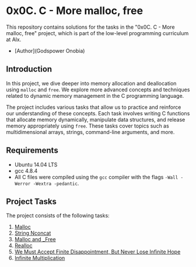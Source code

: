 # 0x0C. C - More malloc, free

This repository contains solutions for the tasks in the "0x0C. C - More malloc, free" project, which is part of the low-level programming curriculum at Alx.


- [Author](Godspower Onobia)

## Introduction

In this project, we dive deeper into memory allocation and deallocation using `malloc` and `free`. We explore more advanced concepts and techniques related to dynamic memory management in the C programming language.

The project includes various tasks that allow us to practice and reinforce our understanding of these concepts. Each task involves writing C functions that allocate memory dynamically, manipulate data structures, and release memory appropriately using `free`. These tasks cover topics such as multidimensional arrays, strings, command-line arguments, and more.

## Requirements

- Ubuntu 14.04 LTS
- gcc 4.8.4
- All C files were compiled using the `gcc` compiler with the flags `-Wall -Werror -Wextra -pedantic`.

## Project Tasks

The project consists of the following tasks:

1. [Malloc](./0-malloc_checked.c)
2. [String Nconcat](./1-string_nconcat.c)
3. [Malloc and _Free](./2-calloc.c)
4. [Realloc](./3-array_range.c)
5. [We Must Accept Finite Disappointment, But Never Lose Infinite Hope](./100-realloc.c)
6. [Infinite Multiplication](./101-mul.c)
